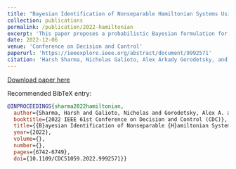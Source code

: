 ```yaml
---
title: "Bayesian Identification of Nonseparable Hamiltonian Systems Using Stochastic Dynamic Models"
collection: publications
permalink: /publication/2022-hamiltonian
excerpt: 'This paper proposes a probabilistic Bayesian formulation for system identification (ID) and estimation of nonseparable Hamiltonian systems using stochastic dynamic models. Nonseparable Hamiltonian systems arise in models from diverse science and engineering applications such as astrophysics, robotics, vortex dynamics, charged particle dynamics, and quantum mechanics. The numerical experiments demonstrate that the proposed method recovers dynamical systems with higher accuracy and reduced predictive uncertainty compared to state-of-the-art approaches. The results further show that accurate predictions far outside the training time interval in the presence of sparse and noisy measurements are possible, which lends robustness and generalizability to the proposed approach. A quantitative benefit is prediction accuracy with less than 10% relative error for more than 12 times longer than a comparable least-squares-based method on a benchmark problem.'
date: 2022-12-06
venue: 'Conference on Decision and Control'
paperurl: 'https://ieeexplore.ieee.org/abstract/document/9992571'
citation: 'Harsh Sharma, Nicholas Galioto, Alex Arkady Gorodetsky, and Boris Kramer. Bayesian Identification of Nonseparable Hamiltonian Systems Using Stochastic Dynamic Models. In <i>2022 61st IEEE Conference on Decision and Control (CDC)</i>, pages 6742--6749. IEEE, 2022.'
---
```


[Download paper here](http://ngalioto.github.io/files/sharma2022hamiltonian.pdf)

Recommended BibTeX entry:
```bibtex
@INPROCEEDINGS{sharma2022hamiltonian,
  author={Sharma, Harsh and Galioto, Nicholas and Gorodetsky, Alex A. and Kramer, Boris},
  booktitle={2022 IEEE 61st Conference on Decision and Control (CDC)}, 
  title={{B}ayesian Identification of Nonseparable {H}amiltonian Systems Using Stochastic Dynamic Models}, 
  year={2022},
  volume={},
  number={},
  pages={6742-6749},
  doi={10.1109/CDC51059.2022.9992571}}
```
